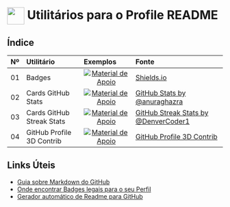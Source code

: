 <h1>
    <a href="https://www.dio.me/">
     <img align="center" width="40px" src="https://hermes.digitalinnovation.one/assets/diome/logo-minimized.png"></a>
    <span> Utilitários para o Profile README</span>
</h1>


## Índice
<table>
  <thead>
    <tr align="left">
      <th>Nº</th>
      <th>Utilitário</th>
      <th>Exemplos</th>
      <th>Fonte</th>
    </tr>
  </thead>
  <tbody align="left">
    <tr>
      <td>01</td>
      <td>Badges</td>
      <td align="center">
        <a href="https://github.com/elidianaandrade/dio-lab-open-source/blob/main/utils/badges/badges.md">
           <img align="center" alt="Material de Apoio" src="https://img.shields.io/badge/Ver%20Exemplos-30A3DC?style=for-the-badge">
        </a>
      </td>
      <td>
        <a href="https://github.com/badges/shields">Shields.io</a>
      </td>
    </tr>
    <tr>
      <td>02</td>
      <td>Cards GitHub Stats</td>
      <td align="center">
        <a href="https://github.com/elidianaandrade/dio-lab-open-source/blob/main/utils/cards/github-stats.md">
           <img align="center" alt="Material de Apoio" src="https://img.shields.io/badge/Ver%20Exemplos-E94D5F?style=for-the-badge">
        </a>
      </td>
      <td>
        <a href="https://github.com/anuraghazra/github-readme-stats">GitHub Stats by @anuraghazra</a>
      </td>
    </tr>
    <tr>
      <td>03</td>
      <td>Cards GitHub Streak Stats</td>
      <td align="center">
        <a href="https://github.com/elidianaandrade/dio-lab-open-source/blob/main/utils/cards/github-streak-stats.md">
           <img align="center" alt="Material de Apoio" src="https://img.shields.io/badge/Ver%20Exemplos-30A3DC?style=for-the-badge">
        </a>
      </td>
      <td>
        <a href="https://github.com/denvercoder1/github-readme-streak-stats">GitHub Streak Stats by @DenverCoder1</a>
      </td>
    </tr>
    <tr>
      <td>04</td>
      <td>GitHub Profile 3D Contrib</td>
      <td align="center">
        <a href="https://github.com/elidianaandrade/dio-lab-open-source/blob/main/utils/profile-3d-contrib/profile-night-rainbow.svg">
           <img align="center" alt="Material de Apoio" src="https://img.shields.io/badge/Ver%20Exemplos-30A3DC?style=for-the-badge">
        </a>
      </td>
      <td>
        <a href="https://github.com/marketplace/actions/github-profile-3d-contrib#github-profile-3d-contrib">GitHub Profile 3D Contrib</a>
      </td>
    </tr>
  </tbody>
  <tfoot></tfoot>
</table>


## Links Úteis
- [Guia sobre Markdown do GitHub](https://docs.github.com/pt/get-started/writing-on-github/getting-started-with-writing-and-formatting-on-github/quickstart-for-writing-on-github)
- [Onde encontrar Badges legais para o seu Perfil](https://github.com/Ileriayo/markdown-badges#markdown-badges) 
- [Gerador automático de Readme para GitHub](https://rahuldkjain.github.io/gh-profile-readme-generator/)

